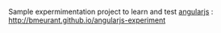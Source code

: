 Sample expermimentation project to learn and test [angularjs](http://angularjs.org/) : <http://bmeurant.github.io/angularjs-experiment>

